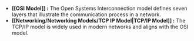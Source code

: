 - **[[OSI Model]] :** The Open Systems Interconnection model defines seven layers that illustrate the communication process in a network.
- **[[Networking/Networking Models/TCP IP Model|TCP/IP Model]]  :** The TCP/IP model is widely used in modern networks and aligns with the OSI model.
